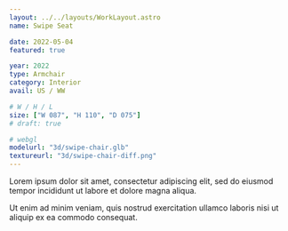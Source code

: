```yaml
---
layout: ../../layouts/WorkLayout.astro
name: Swipe Seat

date: 2022-05-04
featured: true

year: 2022
type: Armchair
category: Interior
avail: US / WW

# W / H / L
size: ["W 087", "H 110", "D 075"]
# draft: true

# webgl
modelurl: "3d/swipe-chair.glb"
textureurl: "3d/swipe-chair-diff.png"
---
```


Lorem ipsum dolor sit amet, consectetur adipiscing elit, sed do eiusmod tempor incididunt ut labore et dolore magna aliqua.

Ut enim ad minim veniam, quis nostrud exercitation ullamco laboris nisi ut aliquip ex ea commodo consequat.
